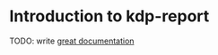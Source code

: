 # Introduction to kdp-report

TODO: write [great documentation](http://jacobian.org/writing/what-to-write/)
